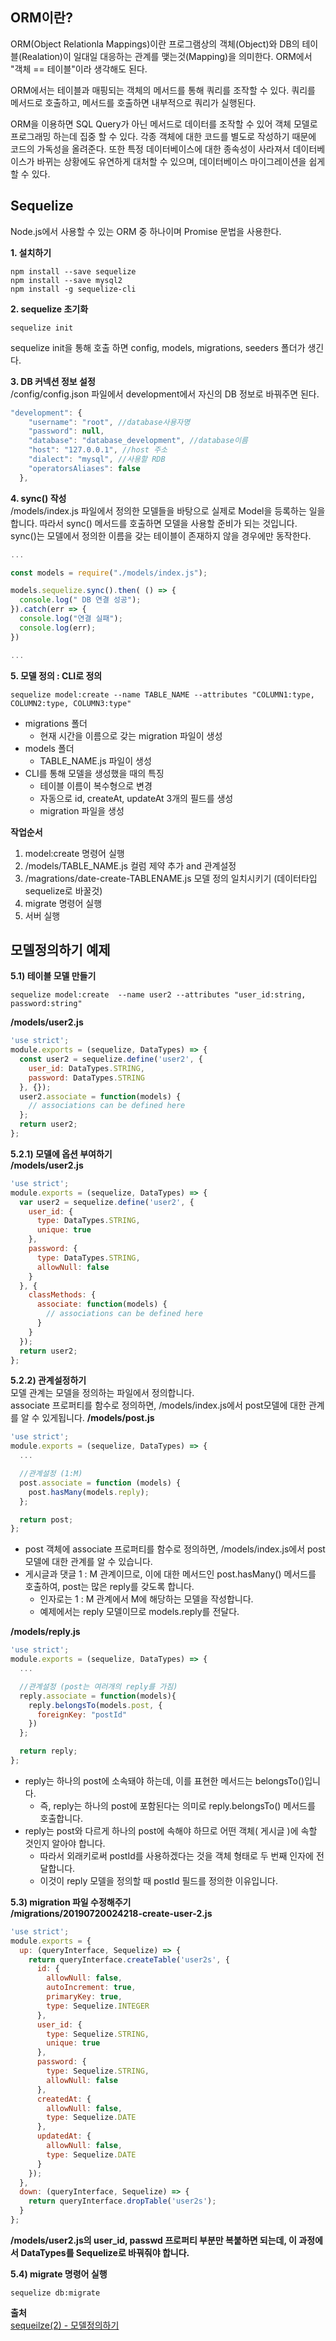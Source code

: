 ## ORM이란?
ORM(Object Relationla Mappings)이란 프로그램상의 객체(Object)와 DB의 테이블(Realation)이 일대일 대응하는 관계를 맺는것(Mapping)을 의미한다.
ORM에서 "객체 == 테이블"이라 생각해도 된다.

ORM에서는 테이블과 매핑되는 객체의 메서드를 통해 쿼리를 조작할 수 있다.
쿼리를 메서드로 호출하고, 메서드를 호출하면 내부적으로 쿼리가 실행된다.

ORM을 이용하면 SQL Query가 아닌 메서드로 데이터를 조작할 수 있어 객체 모델로 프로그래밍 하는데 집중 할 수 있다.
각종 객체에 대한 코드를 별도로 작성하기 때문에 코드의 가독성을 올려준다. 또한 특정 데이터베이스에 대한 종속성이 사라져서
데이터베이스가 바뀌는 상황에도 유연하게 대처할 수 있으며, 데이터베이스 마이그레이션을 쉽게 할 수 있다.


## Sequelize
Node.js에서 사용할 수 있는 ORM 중 하나이며 Promise 문법을 사용한다.

**1. 설치하기**
```
npm install --save sequelize
npm install --save mysql2
npm install -g sequelize-cli 
```

**2. sequelize 초기화**
```
sequelize init
```
sequelize init을 통해 호출 하면 config, models, migrations, seeders 폴더가 생긴다.

**3. DB 커넥션 정보 설정**  
/config/config.json 파일에서 development에서 자신의 DB 정보로 바꿔주면 된다.
```javascript
"development": {
    "username": "root", //database사용자명
    "password": null,
    "database": "database_development", //database이름
    "host": "127.0.0.1", //host 주소
    "dialect": "mysql", //사용할 RDB
    "operatorsAliases": false
  },
```

**4. sync() 작성**  
/models/index.js 파일에서 정의한 모델들을 바탕으로 실제로 Model을 등록하는 일을 합니다.
따라서 sync() 메서드를 호출하면 모델을 사용할 준비가 되는 것입니다.
sync()는 모델에서 정의한 이름을 갖는 테이블이 존재하지 않을 경우에만 동작한다.
```javascript
...

const models = require("./models/index.js");

models.sequelize.sync().then( () => {
  console.log(" DB 연결 성공");
}).catch(err => {
  console.log("연결 실패");
  console.log(err);
})

...
```

**5. 모델 정의 : CLI로 정의**  
```
sequelize model:create --name TABLE_NAME --attributes "COLUMN1:type, COLUMN2:type, COLUMN3:type"
```
- migrations 폴더
  - 현재 시간을 이름으로 갖는 migration 파일이 생성
- models 폴더
  - TABLE_NAME.js 파일이 생성
- CLI를 통해 모델을 생성했을 때의 특징
  - 테이블 이름이 복수형으로 변경
  - 자동으로 id, createAt, updateAt 3개의 필드를 생성
  - migration 파일을 생성

**작업순서**
1) model:create 명령어 실행
2) /models/TABLE_NAME.js 컬럼 제약 추가 and 관계설정 
3) /magrations/date-create-TABLENAME.js 모델 정의 일치시키기 (데이터타입 sequelize로 바꿀것)
4) migrate 명령어 실행 
5) 서버 실행

## 모델정의하기 예제
**5.1) 테이블 모델 만들기**
```
sequelize model:create  --name user2 --attributes "user_id:string, password:string"
```
**/models/user2.js**
```javascript
'use strict';
module.exports = (sequelize, DataTypes) => {
  const user2 = sequelize.define('user2', {
    user_id: DataTypes.STRING,
    password: DataTypes.STRING
  }, {});
  user2.associate = function(models) {
    // associations can be defined here
  };
  return user2;
};
```

**5.2.1) 모델에 옵션 부여하기**  
**/models/user2.js**
```javascript
'use strict';
module.exports = (sequelize, DataTypes) => {
  var user2 = sequelize.define('user2', {
    user_id: {
      type: DataTypes.STRING,
      unique: true
    },
    password: {
      type: DataTypes.STRING,
      allowNull: false
    }
  }, {
    classMethods: {
      associate: function(models) {
        // associations can be defined here
      }
    }
  });
  return user2;
};
```

**5.2.2) 관계설정하기**  
모델 관계는 모델을 정의하는 파일에서 정의합니다.  
associate 프로퍼티를 함수로 정의하면, /models/index.js에서 post모델에 대한 관계를 알 수 있게됩니다.
**/models/post.js**
```javascript
'use strict';
module.exports = (sequelize, DataTypes) => {
  ...

  //관계설정 (1:M)
  post.associate = function (models) {
    post.hasMany(models.reply);
  };

  return post;
};
```

- post 객체에 associate 프로퍼티를 함수로 정의하면, /models/index.js에서 post모델에 대한 관계를 알 수 있습니다.
- 게시글과 댓글 1 : M 관계이므로, 이에 대한 메서드인 post.hasMany() 메서드를 호출하여, post는 많은 reply를 갖도록 합니다.
  - 인자로는 1 : M 관계에서 M에 해당하는 모델을 작성합니다.
  - 예제에서는 reply 모델이므로 models.reply를 전달다.

**/models/reply.js**
```javascript
'use strict';
module.exports = (sequelize, DataTypes) => {
  ...

  //관계설정 (post는 여러개의 reply를 가짐)
  reply.associate = function(models){
    reply.belongsTo(models.post, {
      foreignKey: "postId"
    })
  };

  return reply;
};
```
- reply는 하나의 post에 소속돼야 하는데, 이를 표현한 메서드는 belongsTo()입니다.
  - 즉, reply는 하나의 post에 포함된다는 의미로 reply.belongsTo() 메서드를 호출합니다.
- reply는 post와 다르게 하나의 post에 속해야 하므로 어떤 객체( 게시글 )에 속할 것인지 알아야 합니다.
  - 따라서 외래키로써 postId를 사용하겠다는 것을 객체 형태로 두 번째 인자에 전달합니다.
  - 이것이 reply 모델을 정의할 때 postId 필드를 정의한 이유입니다.


**5.3) migration 파일 수정해주기**  
**/migrations/20190720024218-create-user-2.js**
``` javascript
'use strict';
module.exports = {
  up: (queryInterface, Sequelize) => {
    return queryInterface.createTable('user2s', {
      id: {
        allowNull: false,
        autoIncrement: true,
        primaryKey: true,
        type: Sequelize.INTEGER
      },
      user_id: {
        type: Sequelize.STRING,
        unique: true
      },
      password: {
        type: Sequelize.STRING,
        allowNull: false
      },
      createdAt: {
        allowNull: false,
        type: Sequelize.DATE
      },
      updatedAt: {
        allowNull: false,
        type: Sequelize.DATE
      }
    });
  },
  down: (queryInterface, Sequelize) => {
    return queryInterface.dropTable('user2s');
  }
};
```
**/models/user2.js의 user_id, passwd 프로퍼티 부분만 복붙하면 되는데, 이 과정에서 DataTypes를 Sequelize로 바꿔줘야 합니다.**

**5.4) migrate 명령어 실행**
```
sequelize db:migrate
```

**출처**  
[sequeilze(2) - 모델정의하기](https://victorydntmd.tistory.com/27)
